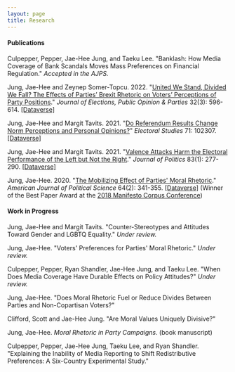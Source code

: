 ```yaml
---
layout: page
title: Research
---
```


#### Publications

Culpepper, Pepper, Jae-Hee Jung, and Taeku Lee. "Banklash: How Media Coverage of Bank Scandals Moves Mass Preferences on
Financial Regulation." _Accepted in the AJPS._

Jung, Jae-Hee and Zeynep Somer-Topcu. 2022. "[United We Stand, Divided We Fall? The Effects of Parties’ Brexit Rhetoric on Voters’ Perceptions of Party Positions](https://doi.org/10.1080/17457289.2020.1839470)." _Journal of Elections, Public Opinion & Parties_ 32(3): 596-614. [[Dataverse]](https://dataverse.harvard.edu/dataset.xhtml?persistentId=doi:10.7910/DVN/JJXQLF)

Jung, Jae-Hee and Margit Tavits. 2021. "[Do Referendum Results Change Norm Perceptions and Personal Opinions?](https://www.sciencedirect.com/science/article/pii/S0261379421000287)" _Electoral Studies_ 71: 102307. [[Dataverse]](https://dataverse.harvard.edu/dataset.xhtml?persistentId=doi:10.7910/DVN/YHOCO8)

Jung, Jae-Hee and Margit Tavits. 2021. "[Valence Attacks Harm the Electoral Performance of the Left but Not the Right](https://doi.org/10.1086/709299)." _Journal of Politics_ 83(1): 277-290. [[Dataverse]](https://dataverse.harvard.edu/dataset.xhtml;jsessionid=6be1e4de9fa24c22a5b7981e7e1d?persistentId=doi%3A10.7910%2FDVN%2FHMI4WY&version=&q=&fileTypeGroupFacet=&fileAccess=Public&fileSortField=type)

Jung, Jae-Hee. 2020. "[The Mobilizing Effect of Parties' Moral Rhetoric](https://onlinelibrary.wiley.com/doi/full/10.1111/ajps.12476)." _American Journal of Political Science_ 64(2): 341-355. [[Dataverse]](https://dataverse.harvard.edu/dataset.xhtml?persistentId=doi:10.7910/DVN/6KPFOK) (Winner of the Best Paper Award at the [2018 Manifesto Corpus Conference](https://manifesto-project.wzb.eu/conference-2018))

#### Work in Progress

Jung, Jae-Hee and Margit Tavits. "Counter-Stereotypes and Attitudes Toward Gender and LGBTQ Equality." _Under review._

Jung, Jae-Hee. "Voters' Preferences for Parties' Moral Rhetoric." _Under review._

Culpepper, Pepper, Ryan Shandler, Jae-Hee Jung, and Taeku Lee. "When Does Media Coverage Have Durable Effects on Policy Attitudes?" _Under review._

Jung, Jae-Hee. "Does Moral Rhetoric Fuel or Reduce Divides Between Parties and Non-Copartisan Voters?" 

Clifford, Scott and Jae-Hee Jung. "Are Moral Values Uniquely Divisive?"

Jung, Jae-Hee. _Moral Rhetoric in Party Campaigns_. (book manuscript)

Culpepper, Pepper, Jae-Hee Jung, Taeku Lee, and Ryan Shandler. "Explaining the Inability of Media Reporting to Shift Redistributive Preferences: A Six-Country Experimental Study."
